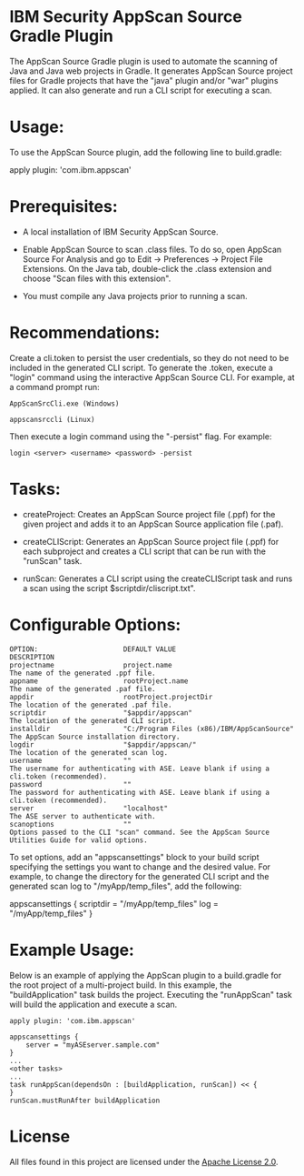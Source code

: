 # IBM Security AppScan Source Gradle Plugin

The AppScan Source Gradle plugin is used to automate the scanning of Java and Java web projects in Gradle.  It generates AppScan Source project files for Gradle projects that have the "java" plugin and/or "war" plugins applied.  It can also generate and run a CLI script for executing a scan.

# Usage:

To use the AppScan Source plugin, add the following line to build.gradle:

apply plugin: 'com.ibm.appscan'

# Prerequisites:

- A local installation of IBM Security AppScan Source.

-  Enable AppScan Source to scan .class files.  To do so, open AppScan Source For Analysis and go to Edit -> Preferences -> Project File Extensions.  On the Java tab, double-click the .class extension and choose "Scan files with this extension".

-  You must compile any Java projects prior to running a scan.
	
# Recommendations:

Create a cli.token to persist the user credentials, so they do not need to be included in the generated CLI script.  To generate the .token, execute a "login" command using the interactive AppScan Source CLI.  For example, at a command prompt run:


	AppScanSrcCli.exe (Windows)

	appscansrccli (Linux)


Then execute a login command using the "-persist" flag.  For example:

	login <server> <username> <password> -persist

# Tasks:

- createProject:
	Creates an AppScan Source project file (.ppf) for the given project and adds it to an AppScan Source application file (.paf).

- createCLIScript:
	Generates an AppScan Source project file (.ppf) for each subproject and creates a CLI script that can be run with the "runScan" task.

- runScan:
	Generates a CLI script using the createCLIScript task and runs a scan using the script $scriptdir/cliscript.txt".

# Configurable Options:

	OPTION:						DEFAULT VALUE									DESCRIPTION
	projectname					project.name									The name of the generated .ppf file.
	appname						rootProject.name								The name of the generated .paf file.
	appdir						rootProject.projectDir							The location of the generated .paf file.
	scriptdir					"$appdir/appscan"								The location of the generated CLI script.
	installdir					"C:/Program Files (x86)/IBM/AppScanSource"		The AppScan Source installation directory.
	logdir						"$appdir/appscan/"								The location of the generated scan log.
	username					""												The username for authenticating with ASE. Leave blank if using a cli.token (recommended).
	password					""												The password for authenticating with ASE. Leave blank if using a cli.token (recommended).
	server						"localhost"										The ASE server to authenticate with.
	scanoptions					""												Options passed to the CLI "scan" command. See the AppScan Source Utilities Guide for valid options.

To set options, add an "appscansettings" block to your build script specifying the settings you want to change and the desired value.  For example, to change the directory for the generated CLI script and the generated scan log to "/myApp/temp_files", add the following:

appscansettings {
	scriptdir = "/myApp/temp_files"
	log = "/myApp/temp_files"
}

# Example Usage:

Below is an example of applying the AppScan plugin to a build.gradle for the root project of a multi-project build.  In this example, the "buildApplication" task builds the project.  Executing the "runAppScan" task will build the application and execute a scan.

	apply plugin: 'com.ibm.appscan'

	appscansettings {
		server = "myASEserver.sample.com"
	}
	...
	<other tasks>
	...
	task runAppScan(dependsOn : [buildApplication, runScan]) << {
	}
	runScan.mustRunAfter buildApplication

# License

All files found in this project are licensed under the [Apache License 2.0](LICENSE).


